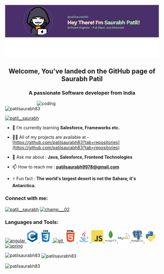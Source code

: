 ![logo](https://github.com/patilsaurabh83/patilsaurabh83/blob/main/Github%20Banner.png)
<h2 align="center">Welcome, You've landed on the GitHub page of Saurabh Patil</h2>
<h3 align="center">A passionate Software developer from India</h3>

<img align ="right" alt = "coding" width=400 src = "https://user-images.githubusercontent.com/55389276/140866485-8fb1c876-9a8f-4d6a-98dc-08c4981eaf70.gif">

<p align="left"> <img src="https://komarev.com/ghpvc/?username=patilsaurabh83&label=Profile%20views&color=0e75b6&style=flat" alt="patilsaurabh83" /> </p>

<p align="left"> <a href="https://twitter.com/patil__saurabh" target="blank"><img src="https://img.shields.io/twitter/follow/patil__saurabh?logo=twitter&style=for-the-badge" alt="patil__saurabh" /></a> </p>

- 🌱 I’m currently learning **Salesforce, Frameworks etc.**

- 👨‍💻 All of my projects are available at - [https://github.com/patilsaurabh83?tab=repositories](https://github.com/patilsaurabh83?tab=repositories)

- 💬 Ask me about : **Java, Salesforce, Frontend Technologies**

- 📫 How to reach me : **patilsaurabh9978@gmail.com**

- ⚡ Fun fact : **The world's largest desert is not the Sahara; it's Antarctica.**

<h3 align="left">Connect with me:</h3>
<p align="left">
<a href="https://twitter.com/patil__saurabh" target="blank"><img align="center" src="https://raw.githubusercontent.com/rahuldkjain/github-profile-readme-generator/master/src/images/icons/Social/twitter.svg" alt="patil__saurabh" height="30" width="40" /></a>
<a href="https://instagram.com/champ____02" target="blank"><img align="center" src="https://raw.githubusercontent.com/rahuldkjain/github-profile-readme-generator/master/src/images/icons/Social/instagram.svg" alt="champ___02" height="30" width="40" /></a>
</p>

<h3 align="left">Languages and Tools:</h3>
<p align="left"> <a href="https://angular.io" target="_blank" rel="noreferrer"> <img src="https://angular.io/assets/images/logos/angular/angular.svg" alt="angular" width="40" height="40"/> </a> <a href="https://www.cprogramming.com/" target="_blank" rel="noreferrer"> <img src="https://raw.githubusercontent.com/devicons/devicon/master/icons/c/c-original.svg" alt="c" width="40" height="40"/> </a> <a href="https://www.w3schools.com/css/" target="_blank" rel="noreferrer"> <img src="https://raw.githubusercontent.com/devicons/devicon/master/icons/css3/css3-original-wordmark.svg" alt="css3" width="40" height="40"/> </a> <a href="https://git-scm.com/" target="_blank" rel="noreferrer"> <img src="https://www.vectorlogo.zone/logos/git-scm/git-scm-icon.svg" alt="git" width="40" height="40"/> </a> <a href="https://www.w3.org/html/" target="_blank" rel="noreferrer"> <img src="https://raw.githubusercontent.com/devicons/devicon/master/icons/html5/html5-original-wordmark.svg" alt="html5" width="40" height="40"/> </a> <a href="https://www.java.com" target="_blank" rel="noreferrer"> <img src="https://raw.githubusercontent.com/devicons/devicon/master/icons/java/java-original.svg" alt="java" width="40" height="40"/> </a> <a href="https://developer.mozilla.org/en-US/docs/Web/JavaScript" target="_blank" rel="noreferrer"> <img src="https://raw.githubusercontent.com/devicons/devicon/master/icons/javascript/javascript-original.svg" alt="javascript" width="40" height="40"/> </a> <a href="https://www.mongodb.com/" target="_blank" rel="noreferrer"> <img src="https://raw.githubusercontent.com/devicons/devicon/master/icons/mongodb/mongodb-original-wordmark.svg" alt="mongodb" width="40" height="40"/> </a> <a href="https://www.mysql.com/" target="_blank" rel="noreferrer"> <img src="https://raw.githubusercontent.com/devicons/devicon/master/icons/mysql/mysql-original-wordmark.svg" alt="mysql" width="40" height="40"/> </a> <a href="https://www.postgresql.org" target="_blank" rel="noreferrer"> <img src="https://raw.githubusercontent.com/devicons/devicon/master/icons/postgresql/postgresql-original-wordmark.svg" alt="postgresql" width="40" height="40"/> </a> <a href="https://www.python.org" target="_blank" rel="noreferrer"> <img src="https://raw.githubusercontent.com/devicons/devicon/master/icons/python/python-original.svg" alt="python" width="40" height="40"/> </a> <a href="https://spring.io/" target="_blank" rel="noreferrer"> <img src="https://www.vectorlogo.zone/logos/springio/springio-icon.svg" alt="spring" width="40" height="40"/> </a> </p>

<p><img align="left" src="https://github-readme-stats.vercel.app/api/top-langs?username=patilsaurabh83&show_icons=true&locale=en&layout=compact" alt="patilsaurabh83" /></p>

<p>&nbsp;<img align="center" src="https://github-readme-stats.vercel.app/api?username=patilsaurabh83&show_icons=true&locale=en" alt="patilsaurabh83" /></p>

<p><img align="center" src="https://github-readme-streak-stats.herokuapp.com/?user=patilsaurabh83&" alt="patilsaurabh83" /></p>

<br clear="both">

